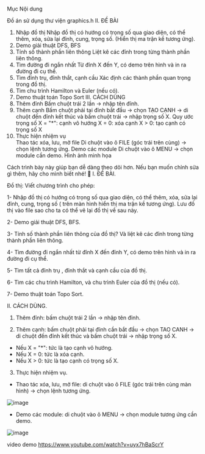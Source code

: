 Mục	Nội dung

Đồ án sử dụng thư viện graphics.h
II. ĐỀ BÀI	
1. Nhập đồ thị	Nhập đồ thị có hướng có trọng số qua giao diện, có thể thêm, xóa, sửa lại đỉnh, cung, trọng số. (Hiển thị ma trận kề tương ứng).
2. Demo giải thuật	DFS, BFS
3. Tính số thành phần liên thông	Liệt kê các đỉnh trong từng thành phần liên thông.
4. Tìm đường đi ngắn nhất	Từ đỉnh X đến Y, có demo trên hình và in ra đường đi cụ thể.
5. Tìm đỉnh trụ, đỉnh thắt, cạnh cầu	Xác định các thành phần quan trọng trong đồ thị.
6. Tìm chu trình	Hamilton và Euler (nếu có).
7. Demo thuật toán	Topo Sort
III. CÁCH DÙNG	
1. Thêm đỉnh	Bấm chuột trái 2 lần → nhập tên đỉnh.
2. Thêm cạnh	Bấm chuột phải tại đỉnh bắt đầu → chọn TẠO CẠNH → di chuột đến đỉnh kết thúc và bấm chuột trái → nhập trọng số X.
Quy ước trọng số	X = "*": cạnh vô hướng
X = 0: xóa cạnh
X > 0: tạo cạnh có trọng số X
3. Thực hiện nhiệm vụ	
Thao tác xóa, lưu, mở file	Di chuột vào ô FILE (góc trái trên cùng) → chọn lệnh tương ứng.
Demo các module	Di chuột vào ô MENU → chọn module cần demo.
Hình ảnh minh họa	

Cách trình bày này giúp bạn dễ dàng theo dõi hơn. Nếu bạn muốn chỉnh sửa gì thêm, hãy cho mình biết nhé! 🚀
I. ĐỀ BÀI.

Đồ thị: Viết chương trình cho phép:

1- Nhập đồ thị có hướng có trọng số qua giao diện, có thể thêm, xóa, sửa  lại đỉnh, cung, trọng số ( trên màn hình hiển thị ma trận kề tương ứng). Lưu đồ thị vào file sao cho ta có thể vẽ lại đồ thị về sau này.

2- Demo giải thuật DFS, BFS.

3- Tính số thành phần liên thông của đồ thị? Và liệt kê các đỉnh trong từng thành phần liên thông.

4- Tìm đường đi ngắn nhất từ đỉnh X đến đỉnh Y, có demo trên hình và in ra đường đi cụ thể.

5- Tìm tất cả đỉnh trụ , đỉnh thắt và cạnh cầu của đồ thị.

6- Tìm các chu trình Hamilton, và chu trình Euler của đồ thị (nếu có).

7- Demo thuật toán Topo Sort.

II. CÁCH DÙNG.
1. Thêm đỉnh: bấm chuột trái 2 lần -> nhập tên đỉnh.

2. Thêm cạnh: bấm chuột phải tại đỉnh cần bắt đầu -> chọn TAO CANH -> di chuột đến đỉnh kết thúc và bấm chuột trái -> nhập trọng số X.

- Nếu X = "*": tức là tạo cạnh vô hướng.
- Nếu X = 0: tức là xóa cạnh.
- Nếu X > 0: tức là tạo cạnh có trọng số X.

3. Thực hiện nhiệm vụ.
* Thao tác xóa, lưu, mở file: di chuột vào ô FILE (góc trái trên cùng màn hình) -> chọn lệnh tương ứng.

![image](https://user-images.githubusercontent.com/108580228/177124533-1088b4b4-73ea-4c28-96a9-b9d8090c059a.png)

* Demo các module: di chuột vào ô MENU -> chọn module tương ứng cần demo.

 ![image](https://user-images.githubusercontent.com/108580228/177124614-1ae42473-752c-428e-8fbb-7b5f9182f8a4.png)



video demo https://www.youtube.com/watch?v=uyx7hBaScrY

